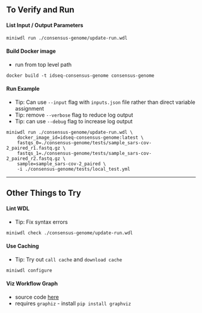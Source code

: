 ## To Verify and Run 

#### List Input / Output Parameters

```
miniwdl run ./consensus-genome/update-run.wdl
```

#### Build Docker image

- run from top level path
````
docker build -t idseq-consensus-genome consensus-genome
````

#### Run Example

- Tip: Can use `--input` flag with `inputs.json` file rather than direct variable assignment
- Tip: remove `--verbose` flag to reduce log output
- Tip: can use `--debug` flag to increase log output

```
miniwdl run ./consensus-genome/update-run.wdl \
    docker_image_id=idseq-consensus-genome:latest \
    fastqs_0=./consensus-genome/tests/sample_sars-cov-2_paired_r1.fastq.gz \
    fastqs_1=./consensus-genome/tests/sample_sars-cov-2_paired_r2.fastq.gz \
    sample=sample_sars-cov-2_paired \
    -i ./consensus-genome/tests/local_test.yml
````
---

## Other Things to Try

#### Lint WDL

- Tip: Fix syntax errors

```
miniwdl check ./consensus-genome/update-run.wdl
```

#### Use Caching

- Tip: Try out `call cache` and `download cache`

````
miniwdl configure
````


#### Viz Workflow Graph

- source code [here](https://github.com/chanzuckerberg/miniwdl/blob/842cb847cb09a4412cda6103c1b60ceb93b18a9c/examples/wdlviz.py)
- requires `graphiz` - install `pip install graphviz`

